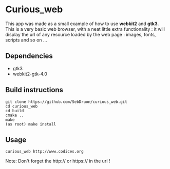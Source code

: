 # Curious_web

This app was made as a small example of how to use **webkit2** and **gtk3**.
This is a very basic web browser, with a neat little extra functionality : it will display the url
of any resource loaded by the web page : images, fonts, scripts and so on ...

## Dependencies

- gtk3
- webkit2-gtk-4.0

## Build instructions

```
git clone https://github.com/SebDruon/curious_web.git
cd curious_web
cd build
cmake ..
make
(as root) make install
```

## Usage

```
curious_web http://www.codices.org
```

Note: Don't forget the http:// or https:// in the url !

